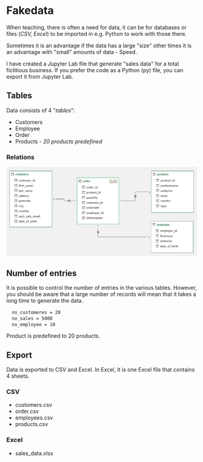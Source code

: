 # Fakedata
When teaching, there is often a need for data, it can be for databases or files (*CSV, Excel*) to be imported in e.g. Python to work with those there.

Sometimes it is an advantage if the data has a large "size" other times it is an advantage with "small" amounts of data - Speed.

I have created a Jupyter Lab file that generate "sales data" for a total fictitious business.
If you prefer the code as a Python (py) file, you can export it from Jupyter Lab.

## Tables
Data consists of 4 "*tables*":
- Customers
- Employee
- Order
- Products - *20 products predefined*

### Relations

![](data_er_diagram.jpg)

## Number of entries
It is possible to control the number of entries in the various tables. 
However, you should be aware that a large number of records will mean that it takes a long time to generate the data.

```
  no_customeres = 20
  no_sales = 5000
  no_employee = 10
```

Product is predefined to 20 products.

## Export
Data is exported to CSV and Excel.
In Excel, it is one Excel file that contains 4 sheets.

### CSV
- customers.csv
- order.csv
- employees.csv
- products.csv

### Excel
- sales_data.xlsx
